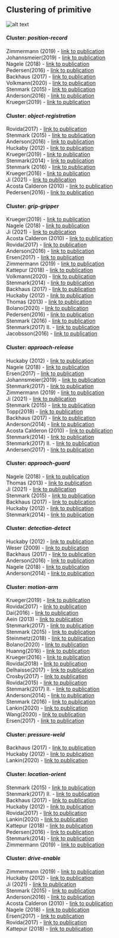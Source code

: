## Clustering of primitive
![alt text](https://github.com/teiband/industrial-skill-review/blob/main/data/out/primitive/kmeans10primitive.png?raw=true)

#### Cluster: *position-record*
Zimmermann (2019) - [link to publication](https://ieeexplore.ieee.org/abstract/document/8869473)<br />
Johannsmeier(2019) - [link to publication](https://ieeexplore.ieee.org/stamp/stamp.jsp?tp=&arnumber=8793542)<br />
Nagele (2018) - [link to publication](https://ieeexplore.ieee.org/document/8462885)<br />
Pedersen(2016) - [link to publication](https://www.sciencedirect.com/science/article/abs/pii/S0736584515000575?via%3Dihub)<br />
Backhaus (2017) - [link to publication](https://link.springer.com/article/10.1007/s10845-015-1063-3)<br />
Volkmann(2020) - [link to publication](https://www.sciencedirect.com/science/article/pii/S2351978920319144?via%3Dihub)<br />
Stenmark (2015) - [link to publication](https://www.sciencedirect.com/science/article/abs/pii/S073658451400060X)<br />
Anderson(2016) - [link to publication](https://ieeexplore.ieee.org/stamp/stamp.jsp?tp=&arnumber=7559145)<br />
Krueger(2019) - [link to publication](https://www.sciencedirect.com/science/article/abs/pii/S0736584517304465)<br />
#### Cluster: *object-registration*
Rovida(2017) - [link to publication](https://link.springer.com/chapter/10.1007%2F978-3-319-54927-9_4)<br />
Stenmark (2015) - [link to publication](https://www.sciencedirect.com/science/article/abs/pii/S073658451400060X)<br />
Anderson(2016) - [link to publication](https://ieeexplore.ieee.org/stamp/stamp.jsp?tp=&arnumber=7559145)<br />
Huckaby (2012) - [link to publication](http://www.jakehuckaby.com/papers/aaai2012ws_cogrob.pdf)<br />
Krueger(2019) - [link to publication](https://www.sciencedirect.com/science/article/abs/pii/S0736584517304465)<br />
Stenmark(2014) - [link to publication](https://www.sciencedirect.com/science/article/pii/S1474667016420768?via%3Dihub)<br />
Stenmark (2016) - [link to publication](https://www.google.com/url?sa=t&rct=j&q=&esrc=s&source=web&cd=&ved=2ahUKEwjWhoK3_OnyAhU7AGMBHQ9gCL4QFnoECAkQAQ&url=https%3A%2F%2Fwww.aaai.org%2Focs%2Findex.php%2FFSS%2FFSS16%2Fpaper%2Fdownload%2F14091%2F13669&usg=AOvVaw3U3cjpPK_KJQGKlvKVW4--)<br />
Krueger(2016) - [link to publication](https://ieeexplore.ieee.org/document/7440782)<br />
Ji (2021) - [link to publication](https://ieeexplore.ieee.org/document/9383829)<br />
Acosta Calderon (2010) - [link to publication](https://ieeexplore.ieee.org/stamp/stamp.jsp?tp=&arnumber=5513180)<br />
Pedersen(2016) - [link to publication](https://www.sciencedirect.com/science/article/abs/pii/S0736584515000575?via%3Dihub)<br />
#### Cluster: *grip-gripper*
Krueger(2019) - [link to publication](https://www.sciencedirect.com/science/article/abs/pii/S0736584517304465)<br />
Nagele (2018) - [link to publication](https://ieeexplore.ieee.org/document/8462885)<br />
Ji (2021) - [link to publication](https://ieeexplore.ieee.org/document/9383829)<br />
Acosta Calderon (2010) - [link to publication](https://ieeexplore.ieee.org/stamp/stamp.jsp?tp=&arnumber=5513180)<br />
Rovida(2017) - [link to publication](https://link.springer.com/chapter/10.1007%2F978-3-319-54927-9_4)<br />
Anderson(2016) - [link to publication](https://ieeexplore.ieee.org/stamp/stamp.jsp?tp=&arnumber=7559145)<br />
Ersen(2017) - [link to publication](https://ieeexplore.ieee.org/document/7894169)<br />
Zimmermann (2019) - [link to publication](https://ieeexplore.ieee.org/abstract/document/8869473)<br />
Kattepur (2018) - [link to publication](https://ieeexplore.ieee.org/document/8592800 )<br />
Volkmann(2020) - [link to publication](https://www.sciencedirect.com/science/article/pii/S2351978920319144?via%3Dihub)<br />
Stenmark(2014) - [link to publication](https://www.sciencedirect.com/science/article/pii/S1474667016420768?via%3Dihub)<br />
Backhaus (2017) - [link to publication](https://link.springer.com/article/10.1007/s10845-015-1063-3)<br />
Huckaby (2012) - [link to publication](http://www.jakehuckaby.com/papers/aaai2012ws_cogrob.pdf)<br />
Thomas (2013) - [link to publication](https://arxiv.org/ftp/arxiv/papers/1409/1409.6601.pdf)<br />
Bolano(2020) - [link to publication](https://ieeexplore.ieee.org/stamp/stamp.jsp?tp=&arnumber=9144806)<br />
Pedersen(2016) - [link to publication](https://www.sciencedirect.com/science/article/abs/pii/S0736584515000575?via%3Dihub)<br />
Stenmark (2016) - [link to publication](https://www.google.com/url?sa=t&rct=j&q=&esrc=s&source=web&cd=&ved=2ahUKEwjWhoK3_OnyAhU7AGMBHQ9gCL4QFnoECAkQAQ&url=https%3A%2F%2Fwww.aaai.org%2Focs%2Findex.php%2FFSS%2FFSS16%2Fpaper%2Fdownload%2F14091%2F13669&usg=AOvVaw3U3cjpPK_KJQGKlvKVW4--)<br />
Stenmark(2017) II. - [link to publication](https://www.aaai.org/ocs/index.php/FSS/FSS17/paper/viewFile/16021/15290)<br />
Jacobsson(2016) - [link to publication](https://ieeexplore.ieee.org/document/7559114)<br />
#### Cluster: *approach-release*
Huckaby (2012) - [link to publication](http://www.jakehuckaby.com/papers/aaai2012ws_cogrob.pdf)<br />
Nagele (2018) - [link to publication](https://ieeexplore.ieee.org/document/8462885)<br />
Ersen(2017) - [link to publication](https://ieeexplore.ieee.org/document/7894169)<br />
Johannsmeier(2019) - [link to publication](https://ieeexplore.ieee.org/stamp/stamp.jsp?tp=&arnumber=8793542)<br />
Stenmark(2017) - [link to publication](https://dl.acm.org/doi/pdf/10.1145/2909824.3020227)<br />
Zimmermann (2019) - [link to publication](https://ieeexplore.ieee.org/abstract/document/8869473)<br />
Ji (2021) - [link to publication](https://ieeexplore.ieee.org/document/9383829)<br />
Stenmark (2015) - [link to publication](https://www.sciencedirect.com/science/article/abs/pii/S073658451400060X)<br />
Topp(2018) - [link to publication](https://ieeexplore.ieee.org/document/8593566)<br />
Backhaus (2017) - [link to publication](https://link.springer.com/article/10.1007/s10845-015-1063-3)<br />
Anderson(2014) - [link to publication](https://ieeexplore.ieee.org/document/6840115)<br />
Acosta Calderon (2010) - [link to publication](https://ieeexplore.ieee.org/stamp/stamp.jsp?tp=&arnumber=5513180)<br />
Stenmark(2014) - [link to publication](https://www.sciencedirect.com/science/article/pii/S1474667016420768?via%3Dihub)<br />
Stenmark(2017) II. - [link to publication](https://www.aaai.org/ocs/index.php/FSS/FSS17/paper/viewFile/16021/15290)<br />
Andersen(2017) - [link to publication](https://www.sciencedirect.com/science/article/pii/S2351978917304171?via%3Dihub)<br />
#### Cluster: *approach-guard*
Nagele (2018) - [link to publication](https://ieeexplore.ieee.org/document/8462885)<br />
Thomas (2013) - [link to publication](https://arxiv.org/ftp/arxiv/papers/1409/1409.6601.pdf)<br />
Ji (2021) - [link to publication](https://ieeexplore.ieee.org/document/9383829)<br />
Stenmark (2015) - [link to publication](https://www.sciencedirect.com/science/article/abs/pii/S073658451400060X)<br />
Backhaus (2017) - [link to publication](https://link.springer.com/article/10.1007/s10845-015-1063-3)<br />
Huckaby (2012) - [link to publication](http://www.jakehuckaby.com/papers/aaai2012ws_cogrob.pdf)<br />
Stenmark(2014) - [link to publication](https://www.sciencedirect.com/science/article/pii/S1474667016420768?via%3Dihub)<br />
#### Cluster: *detection-detect*
Huckaby (2012) - [link to publication](http://www.jakehuckaby.com/papers/aaai2012ws_cogrob.pdf)<br />
Weser (2009) - [link to publication](https://ieeexplore.ieee.org/document/5353901)<br />
Backhaus (2017) - [link to publication](https://link.springer.com/article/10.1007/s10845-015-1063-3)<br />
Anderson(2016) - [link to publication](https://ieeexplore.ieee.org/stamp/stamp.jsp?tp=&arnumber=7559145)<br />
Nagele (2018) - [link to publication](https://ieeexplore.ieee.org/document/8462885)<br />
Anderson(2014) - [link to publication](https://ieeexplore.ieee.org/document/6840115)<br />
#### Cluster: *motion-arm*
Krueger(2019) - [link to publication](https://www.sciencedirect.com/science/article/abs/pii/S0736584517304465)<br />
Rovida(2017) - [link to publication](https://link.springer.com/chapter/10.1007%2F978-3-319-54927-9_4)<br />
Dai(2016) - [link to publication](https://ieeexplore.ieee.org/document/7559116)<br />
Aein (2013) - [link to publication](https://ieeexplore.ieee.org/stamp/stamp.jsp?tp=&arnumber=6697011)<br />
Stenmark(2017) - [link to publication](https://dl.acm.org/doi/pdf/10.1145/2909824.3020227)<br />
Stenmark (2015) - [link to publication](https://www.sciencedirect.com/science/article/abs/pii/S073658451400060X)<br />
Steinmetz(2018) - [link to publication](https://ieeexplore.ieee.org/document/8269311)<br />
Bolano(2020) - [link to publication](https://ieeexplore.ieee.org/stamp/stamp.jsp?tp=&arnumber=9144806)<br />
Huanng(2016) - [link to publication](https://ieeexplore.ieee.org/document/7759136)<br />
Krueger(2016) - [link to publication](https://ieeexplore.ieee.org/document/7440782)<br />
Rovida(2018) - [link to publication](https://ieeexplore.ieee.org/document/8594319)<br />
Delhaisse(2017) - [link to publication](https://ieeexplore.ieee.org/document/7966379)<br />
Crosby(2017) - [link to publication](https://www.aaai.org/ocs/index.php/ICAPS/ICAPS17/paper/viewFile/15715/15138)<br />
Rovida(2015) - [link to publication](https://ieeexplore.ieee.org/document/7125585)<br />
Stenmark(2017) II. - [link to publication](https://www.aaai.org/ocs/index.php/FSS/FSS17/paper/viewFile/16021/15290)<br />
Anderson(2014) - [link to publication](https://ieeexplore.ieee.org/document/6840115)<br />
Stenmark (2016) - [link to publication](https://www.google.com/url?sa=t&rct=j&q=&esrc=s&source=web&cd=&ved=2ahUKEwjWhoK3_OnyAhU7AGMBHQ9gCL4QFnoECAkQAQ&url=https%3A%2F%2Fwww.aaai.org%2Focs%2Findex.php%2FFSS%2FFSS16%2Fpaper%2Fdownload%2F14091%2F13669&usg=AOvVaw3U3cjpPK_KJQGKlvKVW4--)<br />
Lankin(2020) - [link to publication](https://ieeexplore.ieee.org/document/9442192)<br />
Wang(2020) - [link to publication](https://ieeexplore.ieee.org/stamp/stamp.jsp?tp=&arnumber=9283066)<br />
Ersen(2017) - [link to publication](https://ieeexplore.ieee.org/document/7894169)<br />
#### Cluster: *pressure-weld*
Backhaus (2017) - [link to publication](https://link.springer.com/article/10.1007/s10845-015-1063-3)<br />
Huckaby (2012) - [link to publication](http://www.jakehuckaby.com/papers/aaai2012ws_cogrob.pdf)<br />
Lankin(2020) - [link to publication](https://ieeexplore.ieee.org/document/9442192)<br />
#### Cluster: *location-orient*
Stenmark (2015) - [link to publication](https://www.sciencedirect.com/science/article/abs/pii/S073658451400060X)<br />
Stenmark(2017) II. - [link to publication](https://www.aaai.org/ocs/index.php/FSS/FSS17/paper/viewFile/16021/15290)<br />
Backhaus (2017) - [link to publication](https://link.springer.com/article/10.1007/s10845-015-1063-3)<br />
Huckaby (2012) - [link to publication](http://www.jakehuckaby.com/papers/aaai2012ws_cogrob.pdf)<br />
Rovida(2017) - [link to publication](https://link.springer.com/chapter/10.1007%2F978-3-319-54927-9_4)<br />
Lankin(2020) - [link to publication](https://ieeexplore.ieee.org/document/9442192)<br />
Kattepur (2018) - [link to publication](https://ieeexplore.ieee.org/document/8592800 )<br />
Pedersen(2016) - [link to publication](https://www.sciencedirect.com/science/article/abs/pii/S0736584515000575?via%3Dihub)<br />
Stenmark(2014) - [link to publication](https://www.sciencedirect.com/science/article/pii/S1474667016420768?via%3Dihub)<br />
Zimmermann (2019) - [link to publication](https://ieeexplore.ieee.org/abstract/document/8869473)<br />
#### Cluster: *drive-enable*
Zimmermann (2019) - [link to publication](https://ieeexplore.ieee.org/abstract/document/8869473)<br />
Huckaby (2012) - [link to publication](http://www.jakehuckaby.com/papers/aaai2012ws_cogrob.pdf)<br />
Ji (2021) - [link to publication](https://ieeexplore.ieee.org/document/9383829)<br />
Stenmark (2015) - [link to publication](https://www.sciencedirect.com/science/article/abs/pii/S073658451400060X)<br />
Anderson(2016) - [link to publication](https://ieeexplore.ieee.org/stamp/stamp.jsp?tp=&arnumber=7559145)<br />
Acosta Calderon (2010) - [link to publication](https://ieeexplore.ieee.org/stamp/stamp.jsp?tp=&arnumber=5513180)<br />
Nagele (2018) - [link to publication](https://ieeexplore.ieee.org/document/8462885)<br />
Ersen(2017) - [link to publication](https://ieeexplore.ieee.org/document/7894169)<br />
Rovida(2017) - [link to publication](https://link.springer.com/chapter/10.1007%2F978-3-319-54927-9_4)<br />
Kattepur (2018) - [link to publication](https://ieeexplore.ieee.org/document/8592800 )<br />
